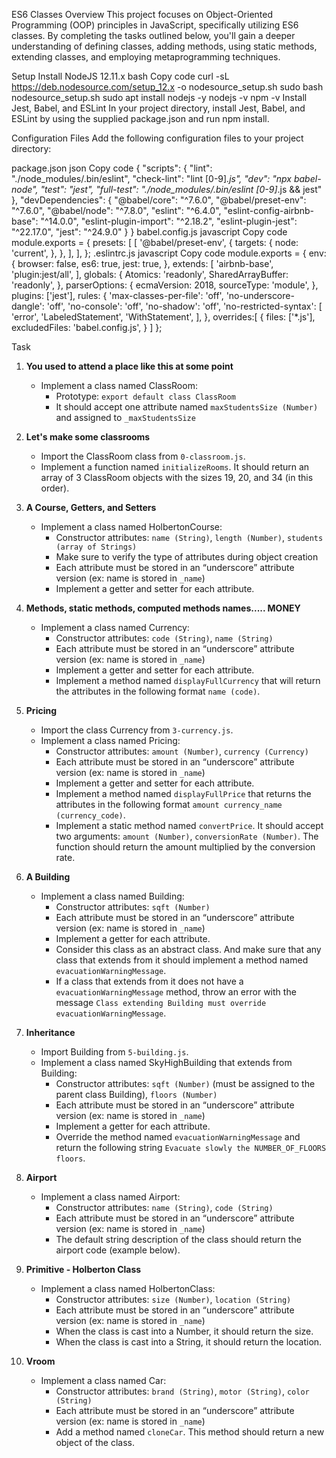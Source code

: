 ES6 Classes
Overview
This project focuses on Object-Oriented Programming (OOP) principles in JavaScript, specifically utilizing ES6 classes. By completing the tasks outlined below, you'll gain a deeper understanding of defining classes, adding methods, using static methods, extending classes, and employing metaprogramming techniques.

Setup
Install NodeJS 12.11.x
bash
Copy code
curl -sL https://deb.nodesource.com/setup_12.x -o nodesource_setup.sh
sudo bash nodesource_setup.sh
sudo apt install nodejs -y
nodejs -v
npm -v
Install Jest, Babel, and ESLint
In your project directory, install Jest, Babel, and ESLint by using the supplied package.json and run npm install.

Configuration Files
Add the following configuration files to your project directory:

package.json
json
Copy code
{
  "scripts": {
    "lint": "./node_modules/.bin/eslint",
    "check-lint": "lint [0-9]*.js",
    "dev": "npx babel-node",
    "test": "jest",
    "full-test": "./node_modules/.bin/eslint [0-9]*.js && jest"
  },
  "devDependencies": {
    "@babel/core": "^7.6.0",
    "@babel/preset-env": "^7.6.0",
    "@babel/node": "^7.8.0",
    "eslint": "^6.4.0",
    "eslint-config-airbnb-base": "^14.0.0",
    "eslint-plugin-import": "^2.18.2",
    "eslint-plugin-jest": "^22.17.0",
    "jest": "^24.9.0"
  }
}
babel.config.js
javascript
Copy code
module.exports = {
  presets: [
    [
      '@babel/preset-env',
      {
        targets: {
          node: 'current',
        },
      },
    ],
  ],
};
.eslintrc.js
javascript
Copy code
module.exports = {
  env: {
    browser: false,
    es6: true,
    jest: true,
  },
  extends: [
    'airbnb-base',
    'plugin:jest/all',
  ],
  globals: {
    Atomics: 'readonly',
    SharedArrayBuffer: 'readonly',
  },
  parserOptions: {
    ecmaVersion: 2018,
    sourceType: 'module',
  },
  plugins: ['jest'],
  rules: {
    'max-classes-per-file': 'off',
    'no-underscore-dangle': 'off',
    'no-console': 'off',
    'no-shadow': 'off',
    'no-restricted-syntax': [
      'error',
      'LabeledStatement',
      'WithStatement',
    ],
  },
  overrides:[
    {
      files: ['*.js'],
      excludedFiles: 'babel.config.js',
    }
  ]
};



Task

1. **You used to attend a place like this at some point**
   - Implement a class named ClassRoom:
     - Prototype: `export default class ClassRoom`
     - It should accept one attribute named `maxStudentsSize (Number)` and assigned to `_maxStudentsSize`

2. **Let's make some classrooms**
   - Import the ClassRoom class from `0-classroom.js`.
   - Implement a function named `initializeRooms`. It should return an array of 3 ClassRoom objects with the sizes 19, 20, and 34 (in this order).

3. **A Course, Getters, and Setters**
   - Implement a class named HolbertonCourse:
     - Constructor attributes: `name (String)`, `length (Number)`, `students (array of Strings)`
     - Make sure to verify the type of attributes during object creation
     - Each attribute must be stored in an “underscore” attribute version (ex: name is stored in `_name`)
     - Implement a getter and setter for each attribute.

4. **Methods, static methods, computed methods names..... MONEY**
   - Implement a class named Currency:
     - Constructor attributes: `code (String)`, `name (String)`
     - Each attribute must be stored in an “underscore” attribute version (ex: name is stored in `_name`)
     - Implement a getter and setter for each attribute.
     - Implement a method named `displayFullCurrency` that will return the attributes in the following format `name (code)`.

5. **Pricing**
   - Import the class Currency from `3-currency.js`.
   - Implement a class named Pricing:
     - Constructor attributes: `amount (Number)`, `currency (Currency)`
     - Each attribute must be stored in an “underscore” attribute version (ex: name is stored in `_name`)
     - Implement a getter and setter for each attribute.
     - Implement a method named `displayFullPrice` that returns the attributes in the following format `amount currency_name (currency_code)`.
     - Implement a static method named `convertPrice`. It should accept two arguments: `amount (Number)`, `conversionRate (Number)`. The function should return the amount multiplied by the conversion rate.

6. **A Building**
   - Implement a class named Building:
     - Constructor attributes: `sqft (Number)`
     - Each attribute must be stored in an “underscore” attribute version (ex: name is stored in `_name`)
     - Implement a getter for each attribute.
     - Consider this class as an abstract class. And make sure that any class that extends from it should implement a method named `evacuationWarningMessage`.
     - If a class that extends from it does not have a `evacuationWarningMessage` method, throw an error with the message `Class extending Building must override evacuationWarningMessage`.

7. **Inheritance**
   - Import Building from `5-building.js`.
   - Implement a class named SkyHighBuilding that extends from Building:
     - Constructor attributes: `sqft (Number)` (must be assigned to the parent class Building), `floors (Number)`
     - Each attribute must be stored in an “underscore” attribute version (ex: name is stored in `_name`)
     - Implement a getter for each attribute.
     - Override the method named `evacuationWarningMessage` and return the following string `Evacuate slowly the NUMBER_OF_FLOORS floors`.

8. **Airport**
   - Implement a class named Airport:
     - Constructor attributes: `name (String)`, `code (String)`
     - Each attribute must be stored in an “underscore” attribute version (ex: name is stored in `_name`)
     - The default string description of the class should return the airport code (example below).

9. **Primitive - Holberton Class**
   - Implement a class named HolbertonClass:
     - Constructor attributes: `size (Number)`, `location (String)`
     - Each attribute must be stored in an “underscore” attribute version (ex: name is stored in `_name`)
     - When the class is cast into a Number, it should return the size.
     - When the class is cast into a String, it should return the location.

10. **Vroom**
    - Implement a class named Car:
      - Constructor attributes: `brand (String)`, `motor (String)`, `color (String)`
      - Each attribute must be stored in an “underscore” attribute version (ex: name is stored in `_name`)
      - Add a method named `cloneCar`. This method should return a new object of the class.

